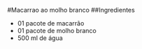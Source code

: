 #Macarrao ao molho branco
##Ingredientes
- 01 pacote de macarrão
- 01 pacote de molho branco
- 500 ml de água
